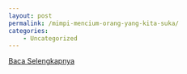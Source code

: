 ```yaml
---
layout: post
permalink: /mimpi-mencium-orang-yang-kita-suka/
categories:
    - Uncategorized
---
```


[Baca Selengkapnya](/01)